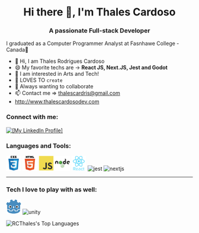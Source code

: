 

<h1 align="center">Hi there 👋, I'm Thales Cardoso</h1>
<h3 align="center">A passionate Full-stack Developer</h3>

<p align="left">I graduated as a Computer Programmer Analyst at Fasnhawe College - Canada🍁</p>

- 👋 Hi, I am Thales Rodrigues Cardoso
- 😄 My favorite techs are -> **React JS, Next.JS, Jest and Godot**
- 👀 I am interested in Arts and Tech! 
- 🌱 LOVES TO `create`
- 💞️ Always wanting to collaborate
- 📫 Contact me => thalescardris@gmail.com
- http://www.thalescardosodev.com

<h3 align="left">Connect with me:</h3>
<p align="left">
<a href="https://www.linkedin.com/in/thalesrodriguescardoso/" target="blank"><img align="center" src="https://img.shields.io/badge/-LinkedIn-%230077B5?style=for-the-badge&logo=linkedin&logoColor=white" alt="[My LinkedIn Profile]"/></a>
</p>

<h3 align="left">Languages and Tools:</h3>
<p align="left"> 
<img src="https://raw.githubusercontent.com/devicons/devicon/master/icons/css3/css3-original-wordmark.svg" alt="css3" width="40" height="40"/>
<img src="https://raw.githubusercontent.com/devicons/devicon/master/icons/html5/html5-original-wordmark.svg" alt="html5" width="40" height="40"/> 
<img src="https://raw.githubusercontent.com/devicons/devicon/master/icons/javascript/javascript-original.svg" alt="javascript" width="40" height="40"/> 
<img src="https://raw.githubusercontent.com/devicons/devicon/master/icons/nodejs/nodejs-original-wordmark.svg" alt="nodejs" width="40" height="40"/>
<img src="https://raw.githubusercontent.com/devicons/devicon/master/icons/react/react-original-wordmark.svg" alt="react" width="40" height="40"/> 
<img src="https://www.vectorlogo.zone/logos/jestjsio/jestjsio-icon.svg" alt="jest" width="40" height="40"/> 
<img src="https://cdn.jsdelivr.net/gh/devicons/devicon/icons/nextjs/nextjs-original-wordmark.svg" alt="nextjs" width="40" height="40"/>
</p>
<hr>

<h3 align="left">Tech I love to play with as well:</h3>
<p align="left"> 
<img src="https://raw.githubusercontent.com/devicons/devicon/master/icons/godot/godot-original.svg" alt="godot" width="40" height="40"/> 
<img src="https://www.vectorlogo.zone/logos/unity3d/unity3d-icon.svg" alt="unity" width="40" height="40"/>
</p>

![RCThales's Top Languages](https://github-readme-stats.vercel.app/api/top-langs/?username=RCThales&theme=blueberry&show_icons=true&hide_border=true&layout=compact)
<!---
RCThales/RCThales is a ✨ special ✨ repository because its `README.md` (this file) appears on your GitHub profile.
You can click the Preview link to take a look at your changes.
--->
